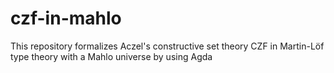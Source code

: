 # czf-in-mahlo
This repository formalizes Aczel's constructive set theory CZF in Martin-Löf type theory with a Mahlo universe by using Agda
